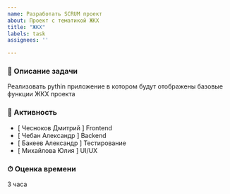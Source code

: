```yaml
---
name: Разработать SCRUM проект
about: Проект с тематикой ЖКХ
title: "ЖКХ"
labels: task
assignees: ''

---
```


### 🧾 Описание задачи
Реализовать pythin приложение в котором будут отображены базовые функции ЖКХ проекта

### 🧩 Активность
- [ Чесноков Дмитрий ] Frontend
- [ Чебан Александр ] Backend
- [ Бакеев Александр ] Тестирование
- [ Михайлова Юлия ] UI/UX

### ⏱ Оценка времени
3 часа


